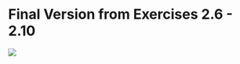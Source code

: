 # Final Version from Exercises 2.6 - 2.10

<img src="https://fullstackopen.com/static/4b5897029d4c9e2eb61631ca4c1a4f24/5a190/13e.png" />